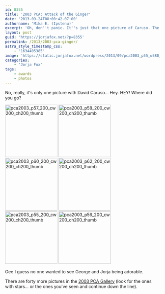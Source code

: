 ```yaml
---
id: 8355
title: '2003 PCA: Attack of the Ginger'
date: '2013-09-24T08:00:42-07:00'
authorname: 'Mika E. (Ipstenu)'
excerpt: 'Oh, don''t panic. It''s just that one picture of Caruso. The rest have Jorja looking great, and George being adorable.'
layout: post
guid: 'https://jorjafox.net/?p=8355'
permalink: /2013/2003-pca-ginger/
astra_style_timestamp_css:
    - '1634405385'
image: 'https://static.jorjafox.net/wordpress/2013/09/pca2003_p55_w580_h378.jpg'
categories:
    - 'Jorja Fox'
tags:
    - awards
    - photos
---
```


No, really, it's only one picture with David Caruso... Hey. HEY! Where did you go?

<a href="https://jorjafox.net/gallery/awards/pub/20030112-pca/pca2003_p57.jpg"><img class="alignnone size-full wp-image-8359" alt="pca2003_p57_200_cw200_ch200_thumb" src="//static.jorjafox.net/wordpress/2013/09/pca2003_p57_200_cw200_ch200_thumb.jpg" width="170" height="170" /></a> <a href="https://jorjafox.net/gallery/awards/pub/20030112-pca/pca2003_p58.jpg"><img class="alignnone size-full wp-image-8360" alt="pca2003_p58_200_cw200_ch200_thumb" src="//static.jorjafox.net/wordpress/2013/09/pca2003_p58_200_cw200_ch200_thumb.jpg" width="170" height="170" /></a> <a href="https://jorjafox.net/gallery/awards/pub/20030112-pca/pca2003_p60.jpg"><img class="alignnone size-full wp-image-8361" alt="pca2003_p60_200_cw200_ch200_thumb" src="//static.jorjafox.net/wordpress/2013/09/pca2003_p60_200_cw200_ch200_thumb.jpg" width="170" height="170" /></a> <a href="https://jorjafox.net/gallery/awards/pub/20030112-pca/pca2003_p62.jpg"><img class="alignnone size-full wp-image-8362" alt="pca2003_p62_200_cw200_ch200_thumb" src="//static.jorjafox.net/wordpress/2013/09/pca2003_p62_200_cw200_ch200_thumb.jpg" width="170" height="170" /></a> <a href="https://jorjafox.net/gallery/awards/pub/20030112-pca/pca2003_p55.jpg"><img class="alignnone size-full wp-image-8357" alt="pca2003_p55_200_cw200_ch200_thumb" src="//static.jorjafox.net/wordpress/2013/09/pca2003_p55_200_cw200_ch200_thumb.jpg" width="170" height="170" /></a> <a href="https://jorjafox.net/gallery/awards/pub/20030112-pca/pca2003_p56.jpg"><img class="alignnone size-full wp-image-8358" alt="pca2003_p56_200_cw200_ch200_thumb" src="//static.jorjafox.net/wordpress/2013/09/pca2003_p56_200_cw200_ch200_thumb.jpg" width="170" height="170" /></a>

Gee I guess no one wanted to see George and Jorja being adorable.

There are forty more pictures in the <a href="https://jorjafox.net/gallery/awards/pub/20030112-pca/">2003 PCA Gallery</a> (look for the ones with stars... or the ones you've seen and continue down the line).
